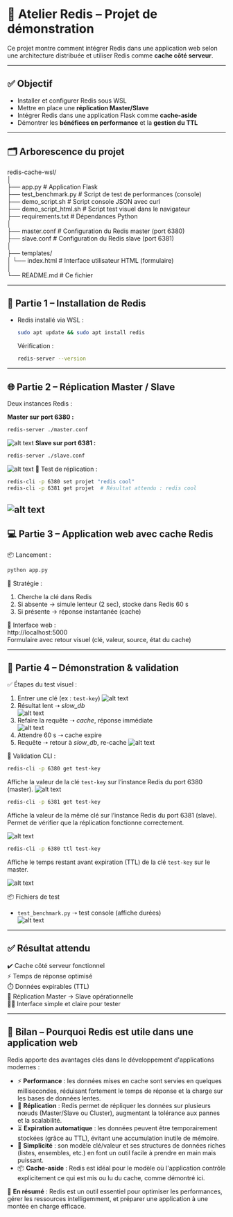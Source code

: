 # 🧠 Atelier Redis – Projet de démonstration



Ce projet montre comment intégrer Redis dans une application web selon une architecture distribuée et utiliser Redis comme **cache côté serveur**.

---

## ✅ Objectif

- Installer et configurer Redis sous WSL  
- Mettre en place une **réplication Master/Slave**  
- Intégrer Redis dans une application Flask comme **cache-aside**  
- Démontrer les **bénéfices en performance** et la **gestion du TTL**

---

## 🗂️ Arborescence du projet

redis-cache-wsl/  
│  
├── app.py # Application Flask  
├── test_benchmark.py # Script de test de performances (console)  
├── demo_script.sh # Script console JSON avec curl  
├── demo_script_html.sh # Script test visuel dans le navigateur  
├── requirements.txt # Dépendances Python  
│  
├── master.conf # Configuration du Redis master (port 6380)  
├── slave.conf # Configuration du Redis slave (port 6381)  
│  
├── templates/  
│   └── index.html # Interface utilisateur HTML (formulaire)  
│  
└── README.md # Ce fichier

---

## 🧰 Partie 1 – Installation de Redis

- Redis installé via WSL :  
  ```bash
  sudo apt update && sudo apt install redis
  ```  
  Vérification :
  ```bash
  redis-server --version
  ```

---

## 🌐 Partie 2 – Réplication Master / Slave



Deux instances Redis :

**Master sur port 6380 :**
```bash
redis-server ./master.conf
```

![alt text](image.png)
**Slave sur port 6381 :**
```bash
redis-server ./slave.conf
```
![alt text](image-2.png)
🔁 Test de réplication :
```bash
redis-cli -p 6380 set projet "redis cool"
redis-cli -p 6381 get projet  # Résultat attendu : redis cool
```
![alt text](image-3.png)
---

## 💻 Partie 3 – Application web avec cache Redis


📦 Lancement :
```bash
python app.py
```
🧠 Stratégie :
1. Cherche la clé dans Redis  
2. Si absente → simule lenteur (2 sec), stocke dans Redis 60 s  
3. Si présente → réponse instantanée (cache)

🔎 Interface web :  
http://localhost:5000  
Formulaire avec retour visuel (clé, valeur, source, état du cache)

---

## 🔬 Partie 4 – Démonstration & validation


✅ Étapes du test visuel :
1. Entrer une clé (ex : `test-key`) 
![alt text](image-4.png) 
2. Résultat lent ➝ *slow_db*  
![alt text](image-5.png)
3. Refaire la requête ➝ *cache*, réponse immédiate  
![alt text](image-6.png)
4. Attendre 60 s ➝ cache expire  
5. Requête ➝ retour à *slow_db*, re-cache
![alt text](image-7.png)

🔧 Validation CLI :
```bash
redis-cli -p 6380 get test-key
```
Affiche la valeur de la clé `test-key` sur l’instance Redis du port 6380 (master).
![alt text](image-8.png)
```bash
redis-cli -p 6381 get test-key
```
Affiche la valeur de la même clé sur l’instance Redis du port 6381 (slave).  
Permet de vérifier que la réplication fonctionne correctement.

![alt text](image-9.png)
```bash
redis-cli -p 6380 ttl test-key
```
Affiche le temps restant avant expiration (TTL) de la clé `test-key` sur le master.

![alt text](image-10.png)


📦 Fichiers de test  
- `test_benchmark.py` ➝ test console (affiche durées)  
![alt text](image-1.png)

---

## ✅ Résultat attendu

✔️ Cache côté serveur fonctionnel  
⚡ Temps de réponse optimisé  
⏱️ Données expirables (TTL)  
🔁 Réplication Master → Slave opérationnelle  
🧑‍💻 Interface simple et claire pour tester

---

## 🧾 Bilan – Pourquoi Redis est utile dans une application web

Redis apporte des avantages clés dans le développement d'applications modernes :

- ⚡ **Performance** : les données mises en cache sont servies en quelques millisecondes, réduisant fortement le temps de réponse et la charge sur les bases de données lentes.  
- 🔁 **Réplication** : Redis permet de répliquer les données sur plusieurs nœuds (Master/Slave ou Cluster), augmentant la tolérance aux pannes et la scalabilité.  
- ⏳ **Expiration automatique** : les données peuvent être temporairement stockées (grâce au TTL), évitant une accumulation inutile de mémoire.  
- 🧠 **Simplicité** : son modèle clé/valeur et ses structures de données riches (listes, ensembles, etc.) en font un outil facile à prendre en main mais puissant.  
- 📦 **Cache-aside** : Redis est idéal pour le modèle où l'application contrôle explicitement ce qui est mis ou lu du cache, comme démontré ici.

🎯 **En résumé** : Redis est un outil essentiel pour optimiser les performances, gérer les ressources intelligemment, et préparer une application à une montée en charge efficace.


